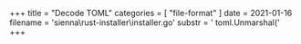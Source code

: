 +++
title = "Decode TOML"
categories = [ "file-format" ]
date = 2021-01-16
filename = 'sienna\rust-installer\installer.go'
substr = ' toml.Unmarshal('
+++
